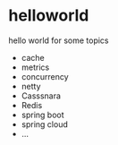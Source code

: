 # helloworld

hello world for some topics

* cache
* metrics
* concurrency
* netty
* Casssnara
* Redis
* spring boot
* spring cloud
* ...

